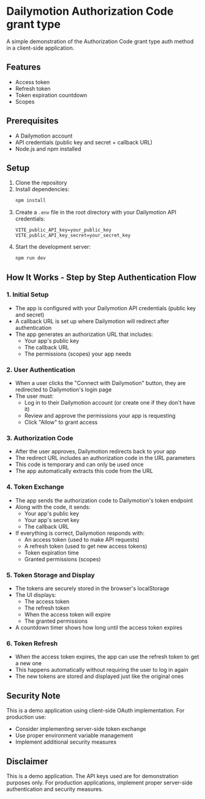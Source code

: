 # Dailymotion Authorization Code grant type

A simple demonstration of the Authorization Code grant type auth method in a client-side application.

## Features

- Access token
- Refresh token
- Token expiration countdown
- Scopes

## Prerequisites

- A Dailymotion account
- API credentials (public key and secret + callback URL)
- Node.js and npm installed

## Setup

1. Clone the repository
2. Install dependencies:
   ```bash
   npm install
   ```
3. Create a `.env` file in the root directory with your Dailymotion API credentials:
   ```
   VITE_public_API_key=your_public_key
   VITE_public_API_key_secret=your_secret_key
   ```
4. Start the development server:
   ```bash
   npm run dev
   ```

## How It Works - Step by Step Authentication Flow

### 1. Initial Setup
- The app is configured with your Dailymotion API credentials (public key and secret)
- A callback URL is set up where Dailymotion will redirect after authentication
- The app generates an authorization URL that includes:
  - Your app's public key
  - The callback URL
  - The permissions (scopes) your app needs

### 2. User Authentication
- When a user clicks the "Connect with Dailymotion" button, they are redirected to Dailymotion's login page
- The user must:
  - Log in to their Dailymotion account (or create one if they don't have it)
  - Review and approve the permissions your app is requesting
  - Click "Allow" to grant access

### 3. Authorization Code
- After the user approves, Dailymotion redirects back to your app
- The redirect URL includes an authorization code in the URL parameters
- This code is temporary and can only be used once
- The app automatically extracts this code from the URL

### 4. Token Exchange
- The app sends the authorization code to Dailymotion's token endpoint
- Along with the code, it sends:
  - Your app's public key
  - Your app's secret key
  - The callback URL
- If everything is correct, Dailymotion responds with:
  - An access token (used to make API requests)
  - A refresh token (used to get new access tokens)
  - Token expiration time
  - Granted permissions (scopes)

### 5. Token Storage and Display
- The tokens are securely stored in the browser's localStorage
- The UI displays:
  - The access token
  - The refresh token
  - When the access token will expire
  - The granted permissions
- A countdown timer shows how long until the access token expires

### 6. Token Refresh
- When the access token expires, the app can use the refresh token to get a new one
- This happens automatically without requiring the user to log in again
- The new tokens are stored and displayed just like the original ones

## Security Note

This is a demo application using client-side OAuth implementation. For production use:
- Consider implementing server-side token exchange
- Use proper environment variable management
- Implement additional security measures


## Disclaimer

This is a demo application. The API keys used are for demonstration purposes only. For production applications, implement proper server-side authentication and security measures. 